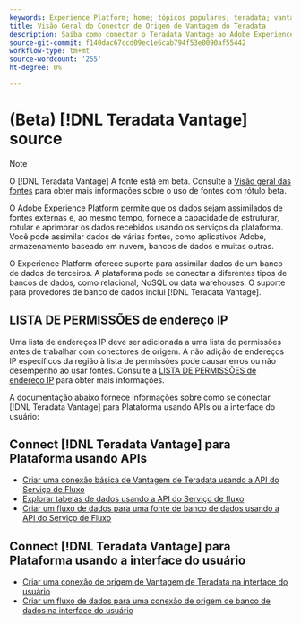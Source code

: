 ```yaml
---
keywords: Experience Platform; home; tópicos populares; teradata; vantagem do teradata
title: Visão Geral do Conector de Origem de Vantagem do Teradata
description: Saiba como conectar o Teradata Vantage ao Adobe Experience Platform usando APIs ou a interface do usuário.
source-git-commit: f140dac67ccd09ec1e6cab794f53e0090af55442
workflow-type: tm+mt
source-wordcount: '255'
ht-degree: 0%

---
```


# (Beta) [!DNL Teradata Vantage] source

>[!NOTE]
>
>O [!DNL Teradata Vantage] A fonte está em beta. Consulte a [Visão geral das fontes](../../home.md#terms-and-conditions) para obter mais informações sobre o uso de fontes com rótulo beta.

O Adobe Experience Platform permite que os dados sejam assimilados de fontes externas e, ao mesmo tempo, fornece a capacidade de estruturar, rotular e aprimorar os dados recebidos usando os serviços da plataforma. Você pode assimilar dados de várias fontes, como aplicativos Adobe, armazenamento baseado em nuvem, bancos de dados e muitas outras.

O Experience Platform oferece suporte para assimilar dados de um banco de dados de terceiros. A plataforma pode se conectar a diferentes tipos de bancos de dados, como relacional, NoSQL ou data warehouses. O suporte para provedores de banco de dados inclui [!DNL Teradata Vantage].

## LISTA DE PERMISSÕES de endereço IP

Uma lista de endereços IP deve ser adicionada a uma lista de permissões antes de trabalhar com conectores de origem. A não adição de endereços IP específicos da região à lista de permissões pode causar erros ou não desempenho ao usar fontes. Consulte a [LISTA DE PERMISSÕES de endereço IP](../../ip-address-allow-list.md) para obter mais informações.

A documentação abaixo fornece informações sobre como se conectar [!DNL Teradata Vantage] para Plataforma usando APIs ou a interface do usuário:

## Connect [!DNL Teradata Vantage] para Plataforma usando APIs

- [Criar uma conexão básica de Vantagem de Teradata usando a API do Serviço de Fluxo](../../tutorials/api/create/databases/teradata-vantage.md)
- [Explorar tabelas de dados usando a API do Serviço de fluxo](../../tutorials/api/explore/tabular.md)
- [Criar um fluxo de dados para uma fonte de banco de dados usando a API do Serviço de Fluxo](../../tutorials/api/collect/database-nosql.md)

## Connect [!DNL Teradata Vantage] para Plataforma usando a interface do usuário

- [Criar uma conexão de origem de Vantagem de Teradata na interface do usuário](../../tutorials/ui/create/databases/teradata-vantage.md)
- [Criar um fluxo de dados para uma conexão de origem de banco de dados na interface do usuário](../../tutorials/ui/dataflow/databases.md)

